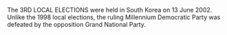 The 3RD LOCAL ELECTIONS were held in South Korea on 13 June 2002. Unlike the 1998 local elections, the ruling Millennium Democratic Party was defeated by the opposition Grand National Party.
